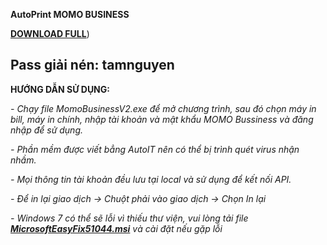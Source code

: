 **AutoPrint MOMO BUSINESS** 

[**DOWNLOAD FULL**](https://github.com/chinhanh09/PRINT-MOMO-BUSINESS/raw/main/PRINT%20MOMO%20BUSSINESS.rar))

Pass giải nén: tamnguyen
-----------------------------------------------------------
**HƯỚNG DẪN SỬ DỤNG:**

_- Chạy file MomoBusinessV2.exe để mở chương trình, sau đó chọn máy in bill, máy in chính, nhập tài khoản và mật khẩu MOMO Bussiness và đăng nhập để sử dụng._

_- Phần mềm được viết bẳng AutoIT nên có thể bị trình quét virus nhận nhầm._

_- Mọi thông tin tài khoản đều lưu tại local và sử dụng để kết nối API._

_- Để in lại giao dịch -> Chuột phải vào giao dịch -> Chọn In lại_

_- Windows 7 có thể sẽ lỗi vì thiếu thư viện, vui lòng tải file [**MicrosoftEasyFix51044.msi**](https://github.com/chinhanh09/PRINT-MOMO-BUSINESS/raw/main/MicrosoftEasyFix51044.msi) và cài đặt nếu gặp lỗi_

